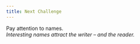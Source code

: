```yaml
---
title: Next Challenge
---
```


Pay attention to names.  
_Interesting names attract the writer &ndash; and the reader._
